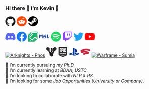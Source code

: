 ### Hi there 👋   I‘m Kevin 💬 

<p align="left">
  <a href="https://github.com/1146976048qq"><img alt="GitHub" height="32" width="32" src="assets/github.svg"></a>
  <a href="https://reddit.com"><img alt="Reddit" height="32" width="32" src="assets/reddit.svg"></a>
  <a href="https://steamcommunity.com"><img alt="Steam" height="32" width="32" src="assets/steam.svg"></a>
</p>

<p align="left">
  <a href="https://discord.gg"><img alt="Discord - Miku#0039" title="Discord - Miku#0039" height="32" width="32" src="assets/discord.svg"></a>
  <a href="https://facebook.com"><img alt="Facebook" height="32" width="32" src="assets/facebook.svg"></a>
  <a href="https://imgur.com"><img alt="Imgur" height="32" width="32" src="assets/imgur.svg"></a>
  <a href="https://myanimelist.net"><img alt="MyAnimeList" height="32" width="32" src="assets/myanimelist.svg"></a>
  <a href="https://open.spotify.com"><img alt="Spotify" height="32" width="32" src="assets/spotify.svg"></a>
  <a href="https://twitch.tv"><img alt="Twitch" height="32" width="32" src="assets/twitch.svg"></a>
  <a href="https://twitter.com"><img alt="Twitter" height="32" width="32" src="assets/twitter.svg"></a>
  <a href="https://youtube.com"><img alt="YouTube" height="32" width="32" src="assets/youtube.svg"></a>
<!--   <a href="https://venmo.com"><img alt="Venmo" height="32" width="32" src="assets/venmo.svg"></a> -->
</p>

<p align="left">
  <a href="#"><img alt="Arknights - Phos" title="Arknights - Phos#3548" height="32" width="32" src="assets/arknights.svg"></a>
  <a href="#"><img alt="Destiny 2 - Phos" title="Destiny 2 - Phos" height="32" width="32" src="assets/destiny.svg"></a>
  <a href="#"><img alt="Epic Games" title="Epic Games - PeterTheHan" height="32" width="32" src="assets/epicgames.svg"></a>
  <a href="#"><img alt="PlayStation" title="PlayStation - PeterTheHan" height="32" width="32" src="assets/playstation.svg"></a>
  <a href="https://stadia.com"><img alt="Stadia - Phos" height="32" width="32" src="assets/stadia.svg"></a>
  <a href="#"><img alt="Warframe - Sumia" title="Warframe - Sumia" height="32" width="32" src="assets/warframe.svg"></a>
</p>



<!--

**1146976048qq/1146976048qq** is a ✨ _special_ ✨ repository because its `README.md` (this file) appears on your GitHub profile.

Here are some ideas to get you started:

- 🔭 I’m currently pursuing **my Ph.D.**
- 🌱 I’m currently learning at **BDAA, USTC**
- 👯 I’m looking to collaborate with **NLP & RS**
- 🤔 I’m looking for help with some **Job Opportunity**
- 💬 Ask me about ...
- 📫 How to reach me: ...
- 😄 Pronouns: ...
- ⚡ Fun fact: ...
-->


<!-- **1146976048qq/1146976048qq** is a ✨ _special_ ✨ repository because its `README.md` (this file) appears on your GitHub profile. -->

<!-- Here are some ideas to get you started: -->

🔭 I’m currently pursuing _my Ph.D._ <br>
🌱 I’m currently learning at _BDAA, USTC._ <br>
👯 I’m looking to collaborate with _NLP & RS._ <br>
🤔 I’m looking for some _Job Opportunities (University or Company)._ <br>
<!-- 💬 Ask me about ... <br>
📫 How to reach me: ... <br>
😄 Pronouns: ... <br>
⚡ Fun fact: ... <br> -->

